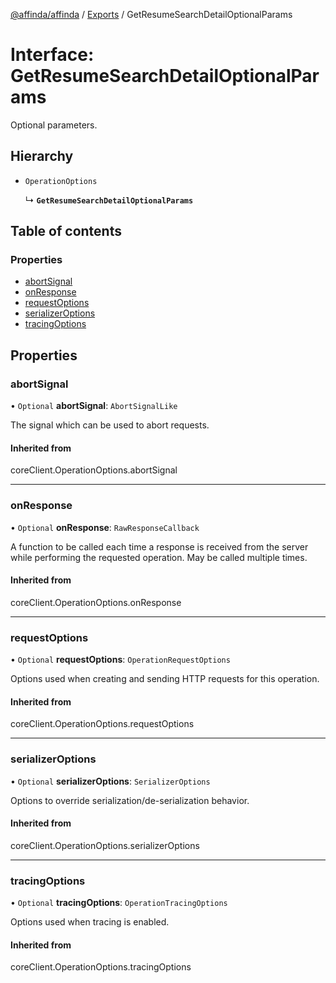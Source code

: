 [@affinda/affinda](../README.md) / [Exports](../modules.md) / GetResumeSearchDetailOptionalParams

# Interface: GetResumeSearchDetailOptionalParams

Optional parameters.

## Hierarchy

- `OperationOptions`

  ↳ **`GetResumeSearchDetailOptionalParams`**

## Table of contents

### Properties

- [abortSignal](GetResumeSearchDetailOptionalParams.md#abortsignal)
- [onResponse](GetResumeSearchDetailOptionalParams.md#onresponse)
- [requestOptions](GetResumeSearchDetailOptionalParams.md#requestoptions)
- [serializerOptions](GetResumeSearchDetailOptionalParams.md#serializeroptions)
- [tracingOptions](GetResumeSearchDetailOptionalParams.md#tracingoptions)

## Properties

### abortSignal

• `Optional` **abortSignal**: `AbortSignalLike`

The signal which can be used to abort requests.

#### Inherited from

coreClient.OperationOptions.abortSignal

___

### onResponse

• `Optional` **onResponse**: `RawResponseCallback`

A function to be called each time a response is received from the server
while performing the requested operation.
May be called multiple times.

#### Inherited from

coreClient.OperationOptions.onResponse

___

### requestOptions

• `Optional` **requestOptions**: `OperationRequestOptions`

Options used when creating and sending HTTP requests for this operation.

#### Inherited from

coreClient.OperationOptions.requestOptions

___

### serializerOptions

• `Optional` **serializerOptions**: `SerializerOptions`

Options to override serialization/de-serialization behavior.

#### Inherited from

coreClient.OperationOptions.serializerOptions

___

### tracingOptions

• `Optional` **tracingOptions**: `OperationTracingOptions`

Options used when tracing is enabled.

#### Inherited from

coreClient.OperationOptions.tracingOptions
